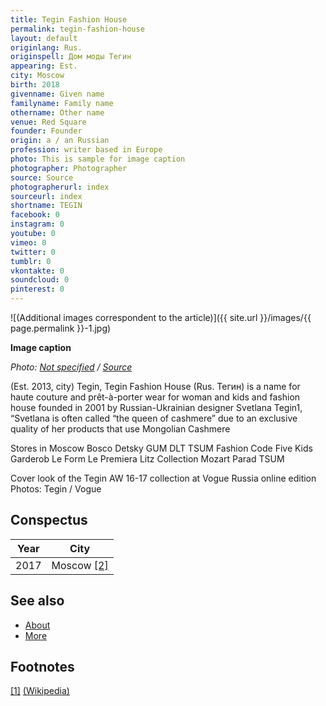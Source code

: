 ```yaml
---
title: Tegin Fashion House
permalink: tegin-fashion-house
layout: default
originlang: Rus.
originspell: Дом моды Тегин
appearing: Est.
city: Moscow
birth: 2018
givenname: Given name
familyname: Family name
othername: Other name
venue: Red Square
founder: Founder
origin: a / an Russian
profession: writer based in Europe
photo: This is sample for image caption
photographer: Photographer
source: Source
photographerurl: index
sourceurl: index
shortname: TEGIN
facebook: 0
instagram: 0
youtube: 0
vimeo: 0
twitter: 0
tumblr: 0
vkontakte: 0
soundcloud: 0
pinterest: 0
---
```


![(Additional images correspondent to the article)]({{ site.url }}/images/{{ page.permalink }}-1.jpg)

**Image caption**

*Photo: [Not specified](index) / [Source](index)*

(Est. 2013, city) Tegin, Tegin Fashion House (Rus. Тегин) is a name for haute couture and prêt-à-porter wear for woman and kids and fashion house founded in 2001 by Russian-Ukrainian designer Svetlana Tegin1, “Svetlana is often called “the queen of cashmere” due to an exclusive quality of her products that use Mongolian Cashmere

Stores in Moscow
Bosco Detsky GUM DLT TSUM Fashion Code Five Kids Garderob Le Form Le Premiera Litz Collection Mozart Parad TSUM

Cover look of the Tegin AW 16-17 collection at Vogue Russia online edition Photos: Tegin / Vogue

## Сonspectus

|Year|City|
|-|-|
|2017|Moscow <span id="a2">[\[2\]](#f2)</span>|

## See also

+ [About](index)
+ [More](index)

## Footnotes

[[1]](#a1) <span id="f1"></span> [(Wikipedia)](index)
